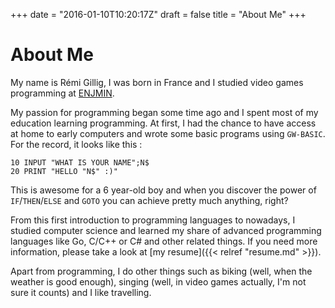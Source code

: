 +++
date = "2016-01-10T10:20:17Z"
draft = false
title = "About Me"
+++

# About Me

My name is Rémi Gillig, I was born in France and I studied video games programming at [ENJMIN](http://www.enjmin.fr).

My passion for programming began some time ago and I spent most of my education learning programming. At first, I had the chance to have access at home to early computers and wrote some basic programs using `GW-BASIC`. For the record, it looks like this :

~~~basic
10 INPUT "WHAT IS YOUR NAME";N$
20 PRINT "HELLO "N$" :)"
~~~

This is awesome for a 6 year-old boy and when you discover the power of `IF`/`THEN`/`ELSE` and `GOTO` you can achieve pretty much anything, right?

From this first introduction to programming languages to nowadays, I studied computer science and learned my share of advanced programming languages like Go, C/C++ or C# and other related things. If you need more information, please take a look at [my resume]({{< relref "resume.md" >}}).

Apart from programming, I do other things such as biking (well, when the weather is good enough), singing (well, in video games actually, I'm not sure it counts) and I like travelling.
